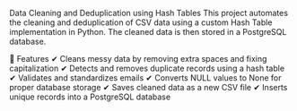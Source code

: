 Data Cleaning and Deduplication using Hash Tables
This project automates the cleaning and deduplication of CSV data using a custom Hash Table implementation in Python. The cleaned data is then stored in a PostgreSQL database.

🚀 Features
✔ Cleans messy data by removing extra spaces and fixing capitalization
✔ Detects and removes duplicate records using a hash table
✔ Validates and standardizes emails
✔ Converts NULL values to None for proper database storage
✔ Saves cleaned data as a new CSV file
✔ Inserts unique records into a PostgreSQL database

